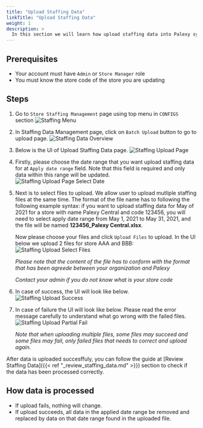 ```yaml
---
title: "Upload Staffing Data"
linkTitle: "Upload Staffing Data"
weight: 1
description: >
  In this section we will learn how upload staffing data into Palexy system.
---
```


## Prerequisites
- Your account must have `Admin` or `Store Manager` role
- You must know the store code of the store you are updating 

## Steps
1. Go to `Store Staffing Management` page using top menu in `CONFIGS` section
<img src="https://storage.googleapis.com/palexy-static-files/documents/staff_menu.jpg"
     alt="Staffing Menu"/>

2. In Staffing Data Management page, click on `Batch Upload` button to go to upload page.
<img src="https://storage.googleapis.com/palexy-static-files/documents/staff_overview.png"
     alt="Staffing Data Overview"/>

3. Below is the UI of Upload Staffing Data page.
<img src="https://storage.googleapis.com/palexy-static-files/documents/staff_upload_with_date.png"
     alt="Staffing Upload Page"/>

4. Firstly, please choose the date range that you want upload staffing data for at `Apply date range` field. Note that this field is required and only data within this range will be updated.
<img src="https://storage.googleapis.com/palexy-static-files/documents/staff_upload_select_date.png"
     alt="Staffing Upload Page Select Date"/>

5. Next is to select files to upload. We allow user to upload mutliple staffing files at the same time. The format of the file name has to following the following example syntax: if you want to upload staffing data for May of 2021 for a store with name Palexy Central and code 123456, you will need to select apply date range from May 1, 2021 to May 31, 2021, and the file will be named **123456_Palexy Central.xlsx**. 

    Now please choose your files and click `Upload Files` to upload. In the UI below we upload 2 files for store AAA and BBB:
<img src="https://storage.googleapis.com/palexy-static-files/documents/stafll_upload_date_select_files.png"
     alt="Staffing Upload Select Files"/>
  
    *Please note that the content of the file has to conform with the format that has been agreede between your organization and Palexy*

    *Contact your admin if you do not know what is your store code*

6. In case of success, the UI will look like below.
<img src="https://storage.googleapis.com/palexy-static-files/documents/staff_upload_success.png"
     alt="Staffing Upload Success"/>

7. In case of failure the UI will look like below. Please read the error message carefully to understand what go wrong with the failed files.
<img src="https://storage.googleapis.com/palexy-static-files/documents/staff_upload_partial_fail.png"
     alt="Staffing Upload Partial Fail"/>

     *Note that when uploading multiple files, some files may succeed and some files may fail, only failed files that needs to correct and upload again.*
     
After data is uploaded succesffuly, you can follow the guide at [Review Staffing Data]({{< ref "_review_staffing_data.md" >}}) section to check if the data has been processed correctly.


## How data is processed
- If upload fails, nothing will change.
- If upload succeeds, all data in the applied date range be removed and replaced by data on that date range found in the uploaded file. 